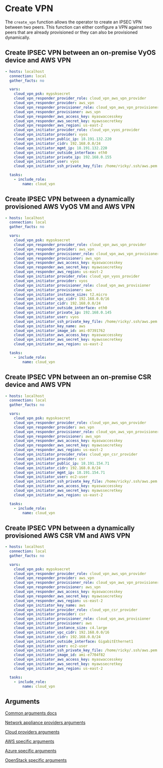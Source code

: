 # Create VPN

The `create_vpn` function allows the operator to create an IPSEC VPN
between two peers.
This function can either configure a VPN against two peers that are already
provisioned or they can also be provisioned dynamically.

## Create IPSEC VPN between an on-premise VyOS device and AWS VPN

```yaml
- hosts: localhost
  connection: local
  gather_facts: no

  vars:
    cloud_vpn_psk: mypsksecret
    cloud_vpn_responder_provider_role: cloud_vpn_aws_vpn_provider
    cloud_vpn_responder_provider: aws_vpn
    cloud_vpn_responder_provisioner_role: cloud_vpn_aws_vpn_provisioner
    cloud_vpn_responder_provisioner: aws_vpn
    cloud_vpn_responder_aws_access_key: myaswaccesskey
    cloud_vpn_responder_aws_secret_key: myawssecretkey
    cloud_vpn_responder_aws_region: us-east-2
    cloud_vpn_initiator_provider_role: cloud_vpn_vyos_provider
    cloud_vpn_initiator_provider: vyos
    cloud_vpn_initiator_public_ip: 18.191.132.220
    cloud_vpn_initiator_cidr: 192.168.0.0/24
    cloud_vpn_initiator_mgmt_ip: 18.191.132.220
    cloud_vpn_initiator_outside_interface: eth0
    cloud_vpn_initiator_private_ip: 192.168.0.155
    cloud_vpn_initiator_user: vyos
    cloud_vpn_initiator_ssh_private_key_file: /home/ricky/.ssh/aws.pem

  tasks:
    - include_role:
        name: cloud_vpn
```

## Create IPSEC VPN between a dynamically provisioned AWS VyOS VM and AWS VPN

```yaml
- hosts: localhost
  connection: local
  gather_facts: no

  vars:
    cloud_vpn_psk: mypsksecret
    cloud_vpn_responder_provider_role: cloud_vpn_aws_vpn_provider
    cloud_vpn_responder_provider: aws_vpn
    cloud_vpn_responder_provisioner_role: cloud_vpn_aws_vpn_provisioner
    cloud_vpn_responder_provisioner: aws_vpn
    cloud_vpn_responder_aws_access_key: myaswaccesskey
    cloud_vpn_responder_aws_secret_key: myawssecretkey
    cloud_vpn_responder_aws_region: us-east-2
    cloud_vpn_initiator_provider_role: cloud_vpn_vyos_provider
    cloud_vpn_initiator_provider: vyos
    cloud_vpn_initiator_provisioner_role: cloud_vpn_aws_provisioner
    cloud_vpn_initiator_provisioner: aws
    cloud_vpn_initiator_instance_size: t2.micro
    cloud_vpn_initiator_vpc_cidr: 192.168.0.0/16
    cloud_vpn_initiator_cidr: 192.168.0.0/24
    cloud_vpn_initiator_outside_interface: eth0
    cloud_vpn_initiator_private_ip: 192.168.0.145
    cloud_vpn_initiator_user: vyos
    cloud_vpn_initiator_ssh_private_key_file: /home/ricky/.ssh/aws.pem
    cloud_vpn_initiator_key_name: aws
    cloud_vpn_initiator_image_id: ami-07391762
    cloud_vpn_initiator_aws_access_key: myaswaccesskey
    cloud_vpn_initiator_aws_secret_key: myawssecretkey
    cloud_vpn_initiator_aws_region: us-east-2

  tasks:
    - include_role:
        name: cloud_vpn
```

## Create IPSEC VPN between an on-premise CSR device and AWS VPN

```yaml
- hosts: localhost
  connection: local
  gather_facts: no

  vars:
    cloud_vpn_psk: mypsksecret
    cloud_vpn_responder_provider_role: cloud_vpn_aws_vpn_provider
    cloud_vpn_responder_provider: aws_vpn
    cloud_vpn_responder_provisioner_role: cloud_vpn_aws_vpn_provisioner
    cloud_vpn_responder_provisioner: aws_vpn
    cloud_vpn_responder_aws_access_key: myaswaccesskey
    cloud_vpn_responder_aws_secret_key: myawssecretkey
    cloud_vpn_responder_aws_region: us-east-2
    cloud_vpn_initiator_provider_role: cloud_vpn_csr_provider
    cloud_vpn_initiator_provider: csr
    cloud_vpn_initiator_public_ip: 18.191.154.71
    cloud_vpn_initiator_cidr: 192.168.0.0/24
    cloud_vpn_initiator_mgmt_ip: 18.191.154.71
    cloud_vpn_initiator_user: ec2-user
    cloud_vpn_initiator_ssh_private_key_file: /home/ricky/.ssh/aws.pem
    cloud_vpn_initiator_aws_access_key: myaswaccesskey
    cloud_vpn_initiator_aws_secret_key: myawssecretkey
    cloud_vpn_initiator_aws_region: us-east-2

  tasks:
    - include_role:
        name: cloud_vpn
```

## Create IPSEC VPN between a dynamically provisioned AWS CSR VM and AWS VPN

```yaml
- hosts: localhost
  connection: local
  gather_facts: no

  vars:
    cloud_vpn_psk: mypsksecret
    cloud_vpn_responder_provider_role: cloud_vpn_aws_vpn_provider
    cloud_vpn_responder_provider: aws_vpn
    cloud_vpn_responder_provisioner_role: cloud_vpn_aws_vpn_provisioner
    cloud_vpn_respnoder_provisioner: aws_vpn
    cloud_vpn_responder_aws_access_key: myaswaccesskey
    cloud_vpn_responder_aws_secret_key: myawssecretkey
    cloud_vpn_responder_aws_region: us-east-2
    cloud_vpn_initiator_key_name: aws
    cloud_vpn_initiator_provider_role: cloud_vpn_csr_provider
    cloud_vpn_initiator_provider: csr
    cloud_vpn_initiator_provisioner_role: cloud_vpn_aws_provisioner
    cloud_vpn_initiator_provisioner: aws
    cloud_vpn_initiator_instance_size: c4.large
    cloud_vpn_initiator_vpc_cidr: 192.168.0.0/16
    cloud_vpn_initiator_cidr: 192.168.0.0/24
    cloud_vpn_initiator_outside_interface: GigabitEthernet1
    cloud_vpn_initiator_user: ec2-user
    cloud_vpn_initiator_ssh_private_key_file: /home/ricky/.ssh/aws.pem
    cloud_vpn_initiator_image_id: ami-e7704f82
    cloud_vpn_initiator_aws_access_key: myaswaccesskey
    cloud_vpn_initiator_aws_secret_key: myawssecretkey
    cloud_vpn_initiator_aws_region: us-east-2

  tasks:
    - include_role:
        name: cloud_vpn
```

## Arguments

[Common arguments docs](common_arguments.md)

[Network appliance providers arguments](network_appliance_providers_arguments.md)

[Cloud providers arguments](cloud_providers_arguments.md)

[AWS specific arguments](aws_providers_arguments.md)

[Azure specific arguments](azure_providers_arguments.md)

[OpenStack specific arguments](openstack_providers_arguments.md)
